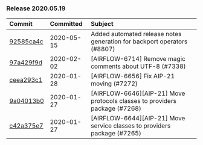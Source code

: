 

### Release 2020.05.19

| Commit                                                                                         | Committed   | Subject                                                                    |
|:-----------------------------------------------------------------------------------------------|:------------|:---------------------------------------------------------------------------|
| [92585ca4c](https://github.com/apache/airflow/commit/92585ca4cb375ac879f4ab331b3a063106eb7b92) | 2020-05-15  | Added automated release notes generation for backport operators (#8807)    |
| [97a429f9d](https://github.com/apache/airflow/commit/97a429f9d0cf740c5698060ad55f11e93cb57b55) | 2020-02-02  | [AIRFLOW-6714] Remove magic comments about UTF-8 (#7338)                   |
| [ceea293c1](https://github.com/apache/airflow/commit/ceea293c1652240e7e856c201e4341a87ef97a0f) | 2020-01-28  | [AIRFLOW-6656] Fix AIP-21 moving (#7272)                                   |
| [9a04013b0](https://github.com/apache/airflow/commit/9a04013b0e40b0d744ff4ac9f008491806d60df2) | 2020-01-27  | [AIRFLOW-6646][AIP-21] Move protocols classes to providers package (#7268) |
| [c42a375e7](https://github.com/apache/airflow/commit/c42a375e799e5adb3f9536616372dc90ff47e6c8) | 2020-01-27  | [AIRFLOW-6644][AIP-21] Move service classes to providers package (#7265)   |
